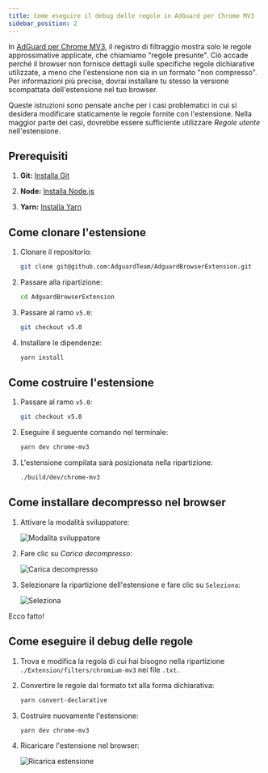 ```yaml
---
title: Come eseguire il debug delle regole in AdGuard per Chrome MV3
sidebar_position: 2
---
```


In [AdGuard per Chrome MV3](/adguard-browser-extension/mv3-version), il registro di filtraggio mostra solo le regole approssimative applicate, che chiamiamo "regole presunte". Ciò accade perché il browser non fornisce dettagli sulle specifiche regole dichiarative utilizzate, a meno che l'estensione non sia in un formato "non compresso". Per informazioni più precise, dovrai installare tu stesso la versione scompattata dell'estensione nel tuo browser.

Queste istruzioni sono pensate anche per i casi problematici in cui si desidera modificare staticamente le regole fornite con l'estensione. Nella maggior parte dei casi, dovrebbe essere sufficiente utilizzare _Regole utente_ nell'estensione.

## Prerequisiti

1. **Git:** [Installa Git](https://git-scm.com/book/en/v2/Getting-Started-Installing-Git)

2. **Node:** [Installa Node.js](https://nodejs.org/it/download/package-manager)

3. **Yarn:** [Installa Yarn](https://classic.yarnpkg.com/lang/en/docs/install)

## Come clonare l'estensione

1. Clonare il repositorio:

    ```bash
    git clone git@github.com:AdguardTeam/AdguardBrowserExtension.git
    ```

2. Passare alla ripartizione:

    ```bash
    cd AdguardBrowserExtension
    ```

3. Passare al ramo `v5.0`:

    ```bash
    git checkout v5.0
    ```

4. Installare le dipendenze:

    ```bash
    yarn install
    ```

## Come costruire l'estensione

1. Passare al ramo `v5.0`:

    ```bash
    git checkout v5.0
    ```

2. Eseguire il seguente comando nel terminale:

    ```bash
    yarn dev chrome-mv3
    ```

3. L'estensione compilata sarà posizionata nella ripartizione:

    ```bash
    ./build/dev/chrome-mv3
    ```

## Come installare decompresso nel browser

1. Attivare la modalità sviluppatore:

    ![Modalita sviluppatore](https://cdn.adtidy.org/content/Kb/ad_blocker/browser_extension/developer_mode.png)

2. Fare clic su _Carica decompresso_:

    ![Carica decompresso](https://cdn.adtidy.org/content/Kb/ad_blocker/browser_extension/load_unpacked.png)

3. Selezionare la ripartizione dell'estensione e fare clic su `Seleziona`:

    ![Seleziona](https://cdn.adtidy.org/content/Kb/ad_blocker/browser_extension/select.png)

Ecco fatto!

## Come eseguire il debug delle regole

1. Trova e modifica la regola di cui hai bisogno nella ripartizione `./Extension/filters/chromium-mv3` nei file `.txt`.

2. Convertire le regole dal formato txt alla forma dichiarativa:

    ```bash
    yarn convert-declarative
    ```

3. Costruire nuovamente l'estensione:

    ```bash
    yarn dev chrome-mv3
    ```

4. Ricaricare l'estensione nel browser:

    ![Ricarica estensione](https://cdn.adtidy.org/content/Kb/ad_blocker/browser_extension/reload_extension.png)

